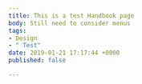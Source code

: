 ```yaml
---
title: This is a test Handbook page
body: Still need to consider menus
tags:
- Design
- " Test"
date: 2019-01-21 17:17:44 +0000
published: false

---
```

